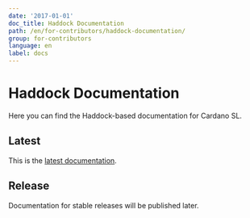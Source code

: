 ```yaml
---
date: '2017-01-01'
doc_title: Haddock Documentation
path: /en/for-contributors/haddock-documentation/
group: for-contributors
language: en
label: docs
---
```

<!-- Reviewed at c507f6675c16810ba9ca72b71dac57288fd1735c -->

# Haddock Documentation

Here you can find the Haddock-based documentation for Cardano SL.

## Latest

This is the [latest documentation](https://cardanodocs.com/haddock/latest/index.html).

## Release

Documentation for stable releases will be published later.
